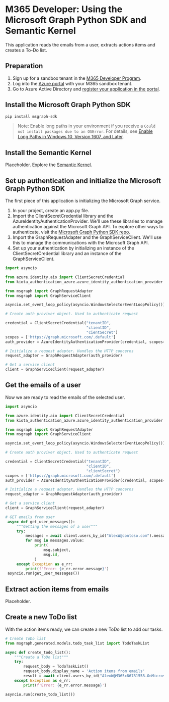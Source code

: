 # M365 Developer: Using the Microsoft Graph Python SDK and Semantic Kernel

This application reads the emails from a user, extracts actions items and creates a To-Do list.

## Preparation
1. Sign up for a sandbox tenant in the [M365 Developer Program](https://developer.microsoft.com/en-us/microsoft-365/dev-program).
2. Log into the [Azure portal](portal.azure.com) with your M365 sandbox tenant.
3. Go to Azure Active Directory and [register your application in the portal](https://learn.microsoft.com/en-us/azure/active-directory/develop/quickstart-register-app).

## Install the Microsoft Graph Python SDK
```py
pip install msgraph-sdk
```
> Note: Enable long paths in your environment if you receive a `Could not install packages due to an OSError`. For details, see [Enable Long Paths in Windows 10, Version 1607, and Later](https://learn.microsoft.com/en-us/windows/win32/fileio/maximum-file-path-limitation?tabs=powershell#enable-long-paths-in-windows-10-version-1607-and-later).

## Install the Semantic Kernel 

Placeholder. Explore the [Semantic Kernel](https://github.com/microsoft/semantic-kernel).

## Set up authentication and initialize the Microsoft Graph Python SDK
The first piece of this application is initializing the Microsoft Graph service. 
1. In your project, create an app.py file. 
2. Import the ClientSecretCredential library and the AzureIdentityAuthenticationProvider. We'll use these libraries to manage authentication against the Microsoft Graph API. To explore other ways to authenticate, visit the [Microsoft Graph Python SDK repo](https://github.com/microsoftgraph/msgraph-sdk-python).
3. Import the GraphRequestAdapter and the GraphServiceClient. We'll use this to manage the communications with the Microsoft Graph API. 
4. Set up your authentication by initializing an instance of the ClientSecretCredential library and an instance of the GraphServiceClient.

```py
import asyncio

from azure.identity.aio import ClientSecretCredential
from kiota_authentication_azure.azure_identity_authentication_provider import AzureIdentityAuthenticationProvider

from msgraph import GraphRequestAdapter
from msgraph import GraphServiceClient

asyncio.set_event_loop_policy(asyncio.WindowsSelectorEventLoopPolicy())

# Create auth proviver object. Used to authenticate request

credential = ClientSecretCredential("tenantID",
                                    "clientID",
                                    "cientSecret")
scopes = ['https://graph.microsoft.com/.default']
auth_provider = AzureIdentityAuthenticationProvider(credential, scopes=scopes)

# Initialize a request adapter. Handles the HTTP concerns
request_adapter = GraphRequestAdapter(auth_provider)

# Get a service client
client = GraphServiceClient(request_adapter)

```

## Get the emails of a user
Now we are ready to read the emails of the selected user. 
```py
import asyncio

from azure.identity.aio import ClientSecretCredential
from kiota_authentication_azure.azure_identity_authentication_provider import AzureIdentityAuthenticationProvider

from msgraph import GraphRequestAdapter
from msgraph import GraphServiceClient

asyncio.set_event_loop_policy(asyncio.WindowsSelectorEventLoopPolicy())

# Create auth proviver object. Used to authenticate request

credential = ClientSecretCredential("tenantID",
                                    "clientID",
                                    "clientSecret")
scopes = ['https://graph.microsoft.com/.default']
auth_provider = AzureIdentityAuthenticationProvider(credential, scopes=scopes)

# Initialize a request adapter. Handles the HTTP concerns
request_adapter = GraphRequestAdapter(auth_provider)

# Get a service client
client = GraphServiceClient(request_adapter)

# GET emails from user
 async def get_user_messages():
     """Getting the messages of a user"""
     try:
         messages = await client.users_by_id("AlexW@contoso.com").messages.get()
         for msg in messages.value:
             print(
                 msg.subject,
                 msg.id,
             )
     except Exception as e_rr:
         print(f'Error: {e_rr.error.message}')
 asyncio.run(get_user_messages())
```

## Extract action items from emails
Placeholder.

## Create a new ToDo list
With the action items ready, we can create a new ToDo list to add our tasks.
```py
# Create ToDo list
from msgraph.generated.models.todo_task_list import TodoTaskList

async def create_todo_list():
    """Create a ToDo list"""
    try:
        request_body = TodoTaskList()
        request_body.display_name = 'Action items from emails'
        result = await client.users_by_id("AlexW@M365x86781558.OnMicrosoft.com").todo.lists.post(request_body)
    except Exception as e_rr:
        print(f'Error: {e_rr.error.message}')

asyncio.run(create_todo_list())
```
